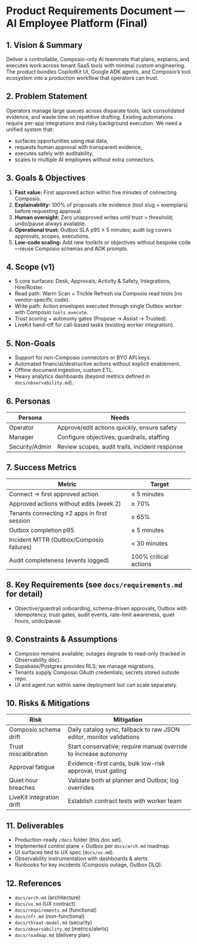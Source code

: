 # Product Requirements Document — AI Employee Platform (Final)

## 1. Vision & Summary

Deliver a controllable, Composio-only AI teammate that plans, explains, and executes work across tenant SaaS tools with minimal custom engineering. The product bundles CopilotKit UI, Google ADK agents, and Composio’s tool ecosystem into a production workflow that operators can trust.

## 2. Problem Statement

Operators manage large queues across disparate tools, lack consolidated evidence, and waste time on repetitive drafting. Existing automations require per-app integrations and risky background execution. We need a unified system that:
- surfaces opportunities using real data,
- requests human approval with transparent evidence,
- executes safely with auditability,
- scales to multiple AI employees without extra connectors.

## 3. Goals & Objectives

1. **Fast value:** First approved action within five minutes of connecting Composio.
2. **Explainability:** 100% of proposals cite evidence (tool slug + exemplars) before requesting approval.
3. **Human oversight:** Zero unapproved writes until trust > threshold; undo/pause always available.
4. **Operational trust:** Outbox SLA p95 ≤ 5 minutes; audit log covers approvals, scopes, executions.
5. **Low-code scaling:** Add new toolkits or objectives without bespoke code—reuse Composio schemas and ADK prompts.

## 4. Scope (v1)

- 5 core surfaces: Desk, Approvals, Activity & Safety, Integrations, Hire/Roster.
- Read path: Warm Scan + Trickle Refresh via Composio read tools (no vendor-specific code).
- Write path: Action envelopes executed through single Outbox worker with Composio `tools.execute`.
- Trust scoring + autonomy gates (Propose → Assist → Trusted).
- LiveKit hand-off for call-based tasks (existing worker integration).

## 5. Non-Goals

- Support for non-Composio connectors or BYO API keys.
- Automated financial/destructive actions without explicit enablement.
- Offline document ingestion, custom ETL.
- Heavy analytics dashboards (beyond metrics defined in `docs/observability.md`).

## 6. Personas

| Persona | Needs |
| ------- | ----- |
| Operator | Approve/edit actions quickly, ensure safety |
| Manager | Configure objectives, guardrails, staffing |
| Security/Admin | Review scopes, audit trails, incident response |

## 7. Success Metrics

| Metric | Target |
| ------ | ------ |
| Connect → first approved action | ≤ 5 minutes |
| Approved actions without edits (week 2) | ≥ 70% |
| Tenants connecting ≥2 apps in first session | ≥ 65% |
| Outbox completion p95 | ≤ 5 minutes |
| Incident MTTR (Outbox/Composio failures) | < 30 minutes |
| Audit completeness (events logged) | 100% critical actions |

## 8. Key Requirements (see `docs/requirements.md` for detail)

- Objective/guardrail onboarding, schema-driven approvals, Outbox with idempotency, trust gates, audit events, rate-limit awareness, quiet hours, undo/pause.

## 9. Constraints & Assumptions

- Composio remains available; outages degrade to read-only (tracked in Observability doc).
- Supabase/Postgres provides RLS; we manage migrations.
- Tenants supply Composio OAuth credentials; secrets stored outside repo.
- UI and agent run within same deployment but can scale separately.

## 10. Risks & Mitigations

| Risk | Mitigation |
| ---- | ---------- |
| Composio schema drift | Daily catalog sync, fallback to raw JSON editor, monitor validations |
| Trust miscalibration | Start conservative; require manual override to increase autonomy |
| Approval fatigue | Evidence-first cards, bulk low-risk approval, trust gating |
| Quiet hour breaches | Validate both at planner and Outbox; log overrides |
| LiveKit integration drift | Establish contract tests with worker team |

## 11. Deliverables

- Production-ready `/docs` folder (this doc set).
- Implemented control plane + Outbox per `docs/arch.md` roadmap.
- UI surfaces tied to UX spec (`docs/ux.md`).
- Observability instrumentation with dashboards & alerts.
- Runbooks for key incidents (Composio outage, Outbox DLQ).

## 12. References

- `docs/arch.md` (architecture)
- `docs/ux.md` (UX contract)
- `docs/requirements.md` (functional)
- `docs/nfr.md` (non-functional)
- `docs/threat-model.md` (security)
- `docs/observability.md` (metrics/alerts)
- `docs/roadmap.md` (delivery plan)
